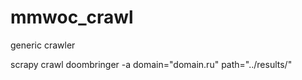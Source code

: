 mmwoc_crawl
===========

generic crawler

scrapy crawl doombringer -a domain="domain.ru" path="../results/"
